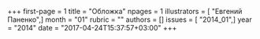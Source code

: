 +++
first-page = 1
title = "Обложка"
npages = 1
illustrators = [ "Евгений Паненко",]
month = "01"
rubric = ""
authors = []
issues = [ "2014_01",]
year = "2014"
date = "2017-04-24T15:37:57+03:00"
+++
